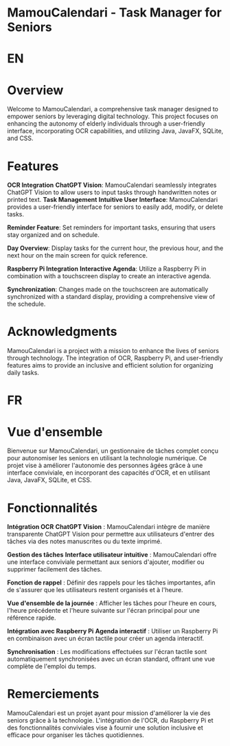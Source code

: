 # MamouCalendari - Task Manager for Seniors

# EN
# Overview
Welcome to MamouCalendari, a comprehensive task manager designed to empower seniors by leveraging digital technology. 
This project focuses on enhancing the autonomy of elderly individuals through a user-friendly interface, incorporating OCR capabilities, and utilizing Java, JavaFX, SQLite, and CSS.

# Features
**OCR Integration**
**ChatGPT Vision**: MamouCalendari seamlessly integrates ChatGPT Vision to allow users to input tasks through handwritten notes or printed text.
**Task Management**
**Intuitive User Interface**: MamouCalendari provides a user-friendly interface for seniors to easily add, modify, or delete tasks.

**Reminder Feature**: Set reminders for important tasks, ensuring that users stay organized and on schedule.

**Day Overview**: Display tasks for the current hour, the previous hour, and the next hour on the main screen for quick reference.

**Raspberry Pi Integration**
**Interactive Agenda**: Utilize a Raspberry Pi in combination with a touchscreen display to create an interactive agenda.

**Synchronization**: Changes made on the touchscreen are automatically synchronized with a standard display, providing a comprehensive view of the schedule.

# Acknowledgments
MamouCalendari is a project with a mission to enhance the lives of seniors through technology. The integration of OCR, Raspberry Pi, and user-friendly features aims to provide an inclusive and efficient solution for organizing daily tasks.

# FR
# Vue d'ensemble
Bienvenue sur MamouCalendari, un gestionnaire de tâches complet conçu pour autonomiser les seniors en utilisant la technologie numérique. 
Ce projet vise à améliorer l'autonomie des personnes âgées grâce à une interface conviviale, en incorporant des capacités d'OCR, et en utilisant Java, JavaFX, SQLite, et CSS.

# Fonctionnalités
**Intégration OCR**
**ChatGPT Vision** : MamouCalendari intègre de manière transparente ChatGPT Vision pour permettre aux utilisateurs d'entrer des tâches via des notes manuscrites ou du texte imprimé.

**Gestion des tâches**
**Interface utilisateur intuitive** : MamouCalendari offre une interface conviviale permettant aux seniors d'ajouter, modifier ou supprimer facilement des tâches.

**Fonction de rappel** : Définir des rappels pour les tâches importantes, afin de s'assurer que les utilisateurs restent organisés et à l'heure.

**Vue d'ensemble de la journée** : Afficher les tâches pour l'heure en cours, l'heure précédente et l'heure suivante sur l'écran principal pour une référence rapide.

**Intégration avec Raspberry Pi**
**Agenda interactif** : Utiliser un Raspberry Pi en combinaison avec un écran tactile pour créer un agenda interactif.

**Synchronisation** : Les modifications effectuées sur l'écran tactile sont automatiquement synchronisées avec un écran standard, offrant une vue complète de l'emploi du temps.

# Remerciements
MamouCalendari est un projet ayant pour mission d'améliorer la vie des seniors grâce à la technologie. L'intégration de l'OCR, du Raspberry Pi et des fonctionnalités conviviales vise à fournir une solution inclusive et efficace pour organiser les tâches quotidiennes.

